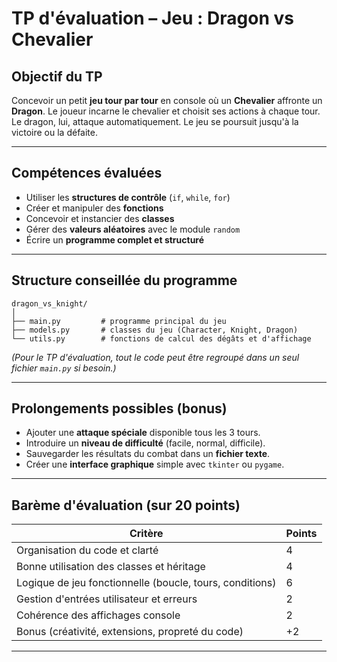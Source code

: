 # **TP d'évaluation – Jeu : Dragon vs Chevalier**

## **Objectif du TP**

Concevoir un petit **jeu tour par tour** en console où un **Chevalier** affronte un **Dragon**.
Le joueur incarne le chevalier et choisit ses actions à chaque tour. Le dragon, lui, attaque automatiquement.
Le jeu se poursuit jusqu'à la victoire ou la défaite.

---

## **Compétences évaluées**

* Utiliser les **structures de contrôle** (`if`, `while`, `for`)
* Créer et manipuler des **fonctions**
* Concevoir et instancier des **classes**
* Gérer des **valeurs aléatoires** avec le module `random`
* Écrire un **programme complet et structuré**

---

## **Structure conseillée du programme**

```
dragon_vs_knight/
│
├── main.py         # programme principal du jeu
├── models.py       # classes du jeu (Character, Knight, Dragon)
└── utils.py        # fonctions de calcul des dégâts et d'affichage
```

*(Pour le TP d'évaluation, tout le code peut être regroupé dans un seul fichier `main.py` si besoin.)*


---

## **Prolongements possibles (bonus)**

* Ajouter une **attaque spéciale** disponible tous les 3 tours.
* Introduire un **niveau de difficulté** (facile, normal, difficile).
* Sauvegarder les résultats du combat dans un **fichier texte**.
* Créer une **interface graphique** simple avec `tkinter` ou `pygame`.

---

## **Barème d'évaluation (sur 20 points)**

| Critère                                                  | Points |
| -------------------------------------------------------- | ------ |
| Organisation du code et clarté                           | 4      |
| Bonne utilisation des classes et héritage                | 4      |
| Logique de jeu fonctionnelle (boucle, tours, conditions) | 6      |
| Gestion d'entrées utilisateur et erreurs                 | 2      |
| Cohérence des affichages console                         | 2      |
| Bonus (créativité, extensions, propreté du code)         | +2     |


--- 
